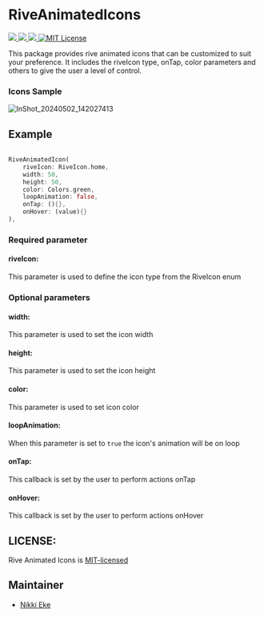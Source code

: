 # RiveAnimatedIcons

<a href="https://developer.android.com" style="pointer-events: stroke;" target="_blank">
<img src="https://img.shields.io/badge/platform-android-blue">
</a>
<a href="https://developer.apple.com/ios/" style="pointer-events: stroke;" target="_blank">
<img src="https://img.shields.io/badge/platform-iOS-blue">
</a>
<a href="" style="pointer-events: stroke;" target="_blank">
<img src="https://img.shields.io/badge/platform-web-blue">
</a>
<a href="https://opensource.org/licenses/MIT"><img src="https://img.shields.io/badge/license-MIT-purple.svg" alt="MIT License"></a>

This package provides rive animated icons that can be customized to suit your preference. It includes the riveIcon type, onTap, color parameters and others to give the user a level of control.

### Icons Sample
![InShot_20240502_142027413](https://github.com/nikkieke/rive_animated_icons/assets/95222620/893adf6f-d9e8-4441-a6c0-b154331dfadc)

## Example

```dart

RiveAnimatedIcon(
    riveIcon: RiveIcon.home,
    width: 50,
    height: 50,
    color: Colors.green,
    loopAnimation: false,
    onTap: (){},
    onHover: (value){}                          
),

```
### Required parameter

#### riveIcon:
This parameter is used to define the icon type from the RiveIcon enum

### Optional parameters

#### width:
This parameter is used to set the icon width

#### height:
This parameter is used to set the icon height

#### color:
This parameter is used to set icon color

#### loopAnimation:
When this parameter is set to `true` the icon's animation will be on loop

#### onTap:
This callback is set by the user to perform actions onTap

#### onHover:
This callback is set by the user to perform actions onHover

## LICENSE:
Rive Animated Icons is [MIT-licensed](https://github.com/nikkieke/rive_animated_icons/edit/main/LICENSE)

## Maintainer
- [Nikki Eke](https://github.com/nikkieke)

